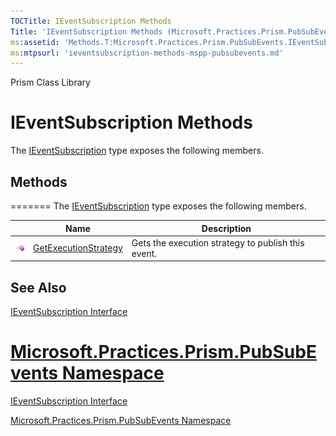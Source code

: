 ```yaml
---
TOCTitle: IEventSubscription Methods
Title: 'IEventSubscription Methods (Microsoft.Practices.Prism.PubSubEvents)'
ms:assetid: 'Methods.T:Microsoft.Practices.Prism.PubSubEvents.IEventSubscription'
ms:mtpsurl: 'ieventsubscription-methods-mspp-pubsubevents.md'
---
```


Prism Class Library

# IEventSubscription Methods

The [IEventSubscription](ieventsubscription-interface-mspp-pubsubevents.md) type exposes the following members.

## Methods
=======
The [IEventSubscription](https://msdn.microsoft.com/library/microsoft.practices.prism.pubsubevents.ieventsubscription) type exposes the following members.

<table>

<thead>
<tr class="header">
<th> </th>
<th>Name</th>
<th>Description</th>
</tr>
</thead>
<tbody>
<tr class="odd">
<td><img src="images/public-method.gif" title="Public method" /></td>
<td><a href="https://msdn.microsoft.com/library/microsoft.practices.prism.pubsubevents.ieventsubscription.getexecutionstrategy">GetExecutionStrategy</a></td>
<td><div class="summary">
Gets the execution strategy to publish this event.
</div></td>
</tr>
</tbody>
</table>

## See Also

[IEventSubscription Interface](ieventsubscription-interface-mspp-pubsubevents.md)

[Microsoft.Practices.Prism.PubSubEvents Namespace](mspp-pubsubevents-namespace.md)
=======

[IEventSubscription Interface](https://msdn.microsoft.com/library/microsoft.practices.prism.pubsubevents.ieventsubscription)

[Microsoft.Practices.Prism.PubSubEvents Namespace](https://msdn.microsoft.com/library/microsoft.practices.prism.pubsubevents)
